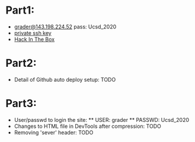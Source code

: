 # Part1:
 * grader@143.198.224.52 	pass: Ucsd_2020
 * [private ssh key](./id_rsa)
 * [Hack In The Box](https://hackinthebox.site)
# Part2:
 * Detail of Github auto deploy setup: TODO
# Part3:
 * User/passwd to login the site:
 ** USER: grader
 ** PASSWD: Ucsd_2020
 * Changes to HTML file in DevTools after compression: TODO
 * Removing 'sever' header: TODO
